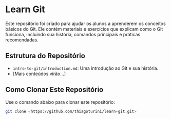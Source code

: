 # Learn Git

Este repositório foi criado para ajudar os alunos a aprenderem os conceitos básicos do Git. Ele contém materiais e exercícios que explicam como o Git funciona, incluindo sua história, comandos principais e práticas recomendadas.

## Estrutura do Repositório
- `intro-to-git/introduction.md`: Uma introdução ao Git e sua história.
- [Mais conteúdos virão...]

## Como Clonar Este Repositório
Use o comando abaixo para clonar este repositório:
```bash
git clone <https://github.com/thiagoturini/learn-git.git>
